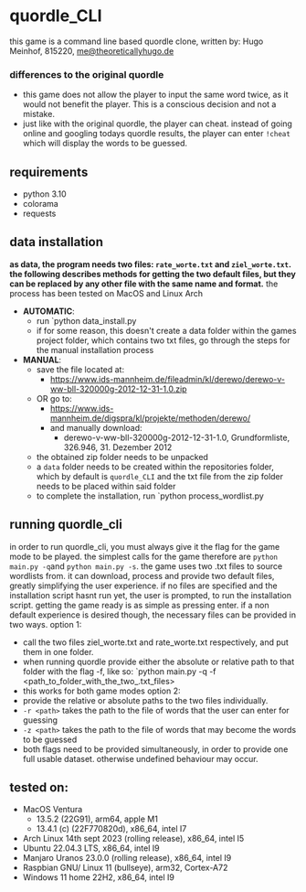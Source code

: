 # quordle_CLI
this game is a command line based quordle clone, 
written by:
Hugo Meinhof, 815220, me@theoreticallyhugo.de

### differences to the original quordle
- this game does not allow the player to input the same word twice, as it would not benefit the player. This is a conscious decision and not a mistake.
- just like with the original quordle, the player can cheat. instead of going online and googling todays quordle results, the player can enter ```!cheat``` which will display the words to be guessed.
## requirements
- python 3.10
- colorama
- requests
## data installation
**as data, the program needs two files: ```rate_worte.txt``` and ```ziel_worte.txt```. the following describes methods for getting the two default files, but they can be replaced by any other file with the same name and format.**
the process has been tested on MacOS and Linux Arch

- **AUTOMATIC**:
	- run `python data_install.py
	- if for some reason, this doesn't create a data folder within the games project folder, which contains two txt files, go through the steps for the manual installation process
- **MANUAL**: 
	- save the file located at:
		- https://www.ids-mannheim.de/fileadmin/kl/derewo/derewo-v-ww-bll-320000g-2012-12-31-1.0.zip
	- OR go to:
		- https://www.ids-mannheim.de/digspra/kl/projekte/methoden/derewo/
		- and manually download:
			- derewo-v-ww-bll-320000g-2012-12-31-1.0, Grundformliste, 326.946, 31. Dezember 2012
	- the obtained zip folder needs to be unpacked
	- a ```data``` folder needs to be created within the repositories folder, which by default is ```quordle_CLI``` and the txt file from the zip folder needs to be placed within said folder
	- to complete the installation, run `python process_wordlist.py

## running quordle_cli 
in order to run quordle_cli, you must always give it the flag for the game mode to be played. the simplest calls for the game therefore are `python main.py -q`and `python main.py -s`. the game uses two .txt files to source wordlists from. it can download, process and provide two default files, greatly simplifying the user experience. if no files are specified and the installation script hasnt run yet, the user is prompted, to run the installation script. getting the game ready is as simple as pressing enter. 
if a non default experience is desired though, the necessary files can be provided in two ways.
option 1:
- call the two files ziel_worte.txt and rate_worte.txt respectively, and put them in one folder.
- when running quordle provide either the absolute or relative path to that folder with the flag -f, like so: `python main.py -q -f <path_to_folder_with_the_two_.txt_files>
- this works for both game modes
option 2:
- provide the relative or absolute paths to the two files individually.
- `-r <path>` takes the path to the file of words that the user can enter for guessing
- `-z <path>` takes the path to the file of words that may become the words to be guessed
- both flags need to be provided simultaneously, in order to provide one full usable dataset. otherwise undefined behaviour may occur.

## tested on:
- MacOS Ventura
	- 13.5.2 (22G91), arm64, apple M1
	- 13.4.1 (c) (22F770820d), x86_64, intel I7
- Arch Linux 14th sept 2023 (rolling release), x86_64, intel I5
- Ubuntu 22.04.3 LTS, x86_64, intel I9
- Manjaro Uranos 23.0.0 (rolling release), x86_64, intel I9
- Raspbian GNU/ Linux 11 (bullseye), arm32, Cortex-A72
- Windows 11 home 22H2, x86_64, intel I9